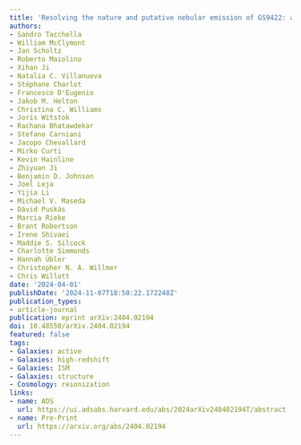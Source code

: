 ```yaml
---
title: 'Resolving the nature and putative nebular emission of GS9422: an obscured AGN without exotic stars'
authors:
- Sandro Tacchella
- William McClymont
- Jan Scholtz
- Roberto Maiolino
- Xihan Ji
- Natalia C. Villanueva
- Stéphane Charlot
- Francesco D'Eugenio
- Jakob M. Helton
- Christina C. Williams
- Joris Witstok
- Rachana Bhatawdekar
- Stefano Carniani
- Jacopo Chevallard
- Mirko Curti
- Kevin Hainline
- Zhiyuan Ji
- Benjamin D. Johnson
- Joel Leja
- Yijia Li
- Michael V. Maseda
- Dávid Puskás
- Marcia Rieke
- Brant Robertson
- Irene Shivaei
- Maddie S. Silcock
- Charlotte Simmonds
- Hannah Übler
- Christopher N. A. Willmer
- Chris Willott
date: '2024-04-01'
publishDate: '2024-11-07T18:50:22.172248Z'
publication_types:
- article-journal
publication: eprint arXiv:2404.02194
doi: 10.48550/arXiv.2404.02194
featured: false
tags:
- Galaxies: active
- Galaxies: high-redshift
- Galaxies: ISM
- Galaxies: structure
- Cosmology: reionization
links:
- name: ADS
  url: https://ui.adsabs.harvard.edu/abs/2024arXiv240402194T/abstract
- name: Pre-Print
  url: https://arxiv.org/abs/2404.02194
---
```

